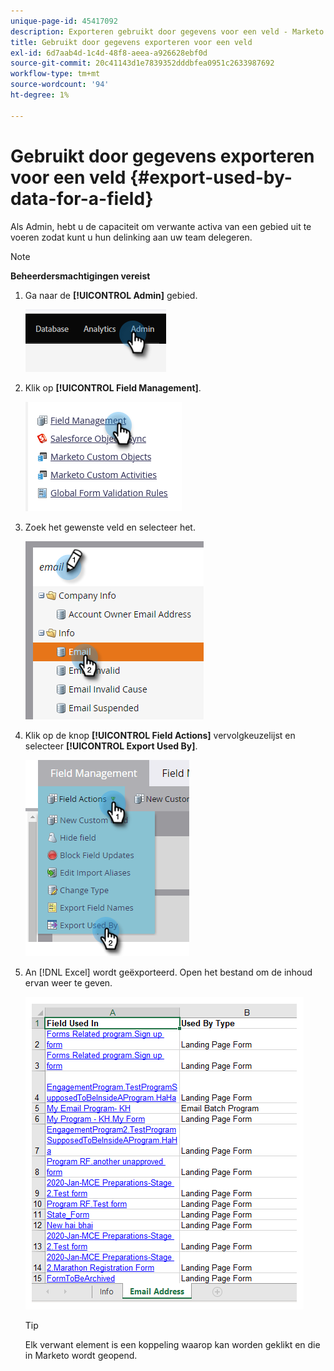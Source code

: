 ```yaml
---
unique-page-id: 45417092
description: Exporteren gebruikt door gegevens voor een veld - Marketo Docs - Productdocumentatie
title: Gebruikt door gegevens exporteren voor een veld
exl-id: 6d7aab4d-1c4d-48f8-aeea-a926628ebf0d
source-git-commit: 20c41143d1e7839352dddbfea0951c2633987692
workflow-type: tm+mt
source-wordcount: '94'
ht-degree: 1%

---
```


# Gebruikt door gegevens exporteren voor een veld {#export-used-by-data-for-a-field}

Als Admin, hebt u de capaciteit om verwante activa van een gebied uit te voeren zodat kunt u hun delinking aan uw team delegeren.

>[!NOTE]
>
>**Beheerdersmachtigingen vereist**

1. Ga naar de **[!UICONTROL Admin]** gebied.

   ![](assets/export-used-by-data-for-a-field-1.png)

1. Klik op **[!UICONTROL Field Management]**.

   ![](assets/export-used-by-data-for-a-field-2.png)

1. Zoek het gewenste veld en selecteer het.

   ![](assets/export-used-by-data-for-a-field-3.png)

1. Klik op de knop **[!UICONTROL Field Actions]** vervolgkeuzelijst en selecteer **[!UICONTROL Export Used By]**.

   ![](assets/export-used-by-data-for-a-field-4.png)

1. An [!DNL Excel] wordt geëxporteerd. Open het bestand om de inhoud ervan weer te geven.

   ![](assets/export-used-by-data-for-a-field-5.png)

   >[!TIP]
   >
   >Elk verwant element is een koppeling waarop kan worden geklikt en die in Marketo wordt geopend.
